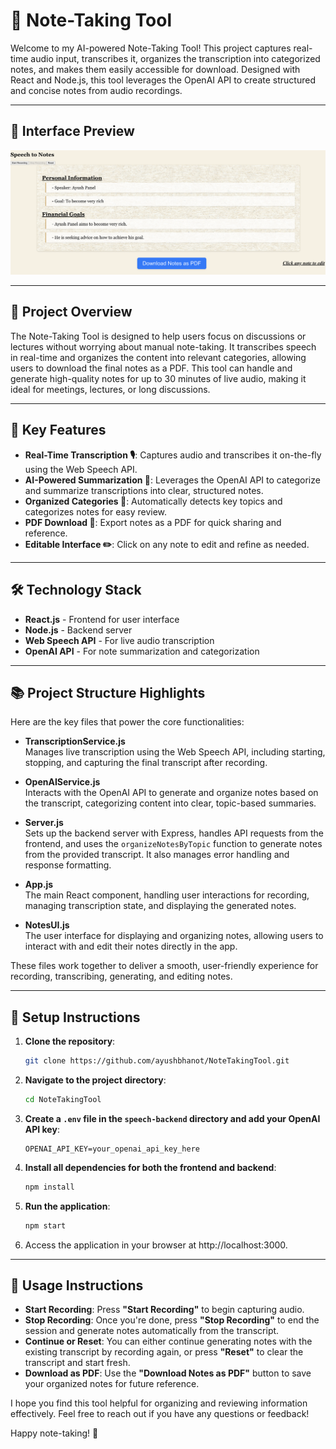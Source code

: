 # 📝 Note-Taking Tool

Welcome to my AI-powered Note-Taking Tool! This project captures real-time audio input, transcribes it, organizes the transcription into categorized notes, and makes them easily accessible for download. Designed with React and Node.js, this tool leverages the OpenAI API to create structured and concise notes from audio recordings.

---

## 📸 Interface Preview

![Screenshot of Notes](notes.ss.png)

---

## 🚀 Project Overview

The Note-Taking Tool is designed to help users focus on discussions or lectures without worrying about manual note-taking. It transcribes speech in real-time and organizes the content into relevant categories, allowing users to download the final notes as a PDF. This tool can handle and generate high-quality notes for up to 30 minutes of live audio, making it ideal for meetings, lectures, or long discussions.

---

## 🔑 Key Features

- **Real-Time Transcription 🎙️**: Captures audio and transcribes it on-the-fly using the Web Speech API.
- **AI-Powered Summarization 🧠**: Leverages the OpenAI API to categorize and summarize transcriptions into clear, structured notes.
- **Organized Categories 📂**: Automatically detects key topics and categorizes notes for easy review.
- **PDF Download 📄**: Export notes as a PDF for quick sharing and reference.
- **Editable Interface ✏️**: Click on any note to edit and refine as needed.

---

## 🛠️ Technology Stack

- **React.js** - Frontend for user interface
- **Node.js** - Backend server
- **Web Speech API** - For live audio transcription
- **OpenAI API** - For note summarization and categorization

___

## 📚 Project Structure Highlights

Here are the key files that power the core functionalities:

- **TranscriptionService.js**  
  Manages live transcription using the Web Speech API, including starting, stopping, and capturing the final transcript after recording.

- **OpenAIService.js**  
  Interacts with the OpenAI API to generate and organize notes based on the transcript, categorizing content into clear, topic-based summaries.

- **Server.js**  
  Sets up the backend server with Express, handles API requests from the frontend, and uses the `organizeNotesByTopic` function to generate notes from the provided transcript. It also manages error handling and response formatting.

- **App.js**  
  The main React component, handling user interactions for recording, managing transcription state, and displaying the generated notes.

- **NotesUI.js**  
  The user interface for displaying and organizing notes, allowing users to interact with and edit their notes directly in the app.

These files work together to deliver a smooth, user-friendly experience for recording, transcribing, generating, and editing notes.

___

## 🔧 Setup Instructions

1. **Clone the repository**:
   ```bash
   git clone https://github.com/ayushbhanot/NoteTakingTool.git
   
2. **Navigate to the project directory**:
    ```bash
    cd NoteTakingTool

3. **Create a `.env` file in the `speech-backend` directory and add your OpenAI API key**:
   ```plaintext
   OPENAI_API_KEY=your_openai_api_key_here

4. **Install all dependencies for both the frontend and backend**:
   ```bash
   npm install

5. **Run the application**:
   ```bash
   npm start

6. Access the application in your browser at http://localhost:3000.

---

## 🎉 Usage Instructions

- **Start Recording**: Press **"Start Recording"** to begin capturing audio.
- **Stop Recording**: Once you're done, press **"Stop Recording"** to end the session and generate notes automatically from the transcript.
- **Continue or Reset**: You can either continue generating notes with the existing transcript by recording again, or press **"Reset"** to clear the transcript and start fresh.
- **Download as PDF**: Use the **"Download Notes as PDF"** button to save your organized notes for future reference.

I hope you find this tool helpful for organizing and reviewing information effectively. Feel free to reach out if you have any questions or feedback!

Happy note-taking! 📝



